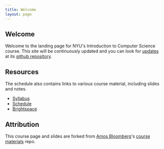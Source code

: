 ```yaml
---
title: Welcome
layout: page
---
```



## Welcome

Welcome to the landing page for NYU's Introduction to Computer Science course.
This site will be continuously updated and you can look for
[updates](https://github.com/mtao/nyu-intro-to-computer-science/commits/main)
at its
[github repository](https://github.com/mtao/nyu-intro-to-computer-science).

## Resources

The schedule also contains links to various course material, including slides
and notes.

* [Syllabus](syllabus)
* [Schedule](schedule)
* [Brightspace](https://brightspace.nyu.edu/d2l/home/247141)


## Attribution

This course page and slides are forked from
[Amos Bloomberg](https://knowledge.kitchen)'s
[course materials](https://github.com/nyu-java-programming/course-materials)
repo.
